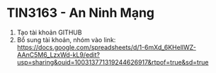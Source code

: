 # TIN3163 - An Ninh Mạng
1. Tạo tài khoản GITHUB
2. Bổ sung tài khoản, nhóm vào link: https://docs.google.com/spreadsheets/d/1-6mXd_6KHellWZ-AAnC5M6_LzxWd-kL9/edit?usp=sharing&ouid=100313771319244626917&rtpof=true&sd=true

